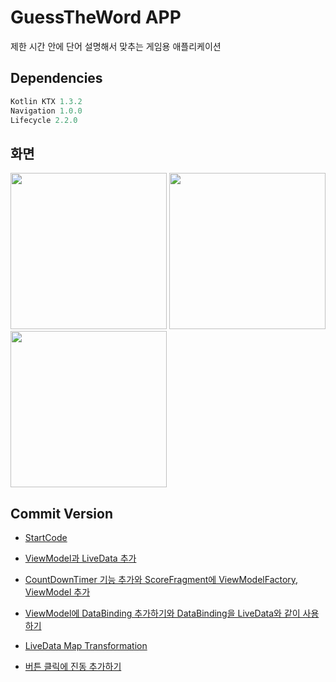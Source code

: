 # GuessTheWord APP

제한 시간 안에 단어 설명해서 맞추는 게임용 애플리케이션

## Dependencies
```gradle
Kotlin KTX 1.3.2
Navigation 1.0.0
Lifecycle 2.2.0
```

## 화면
<p>
<img src="https://user-images.githubusercontent.com/29828988/117141700-d0fa9380-ade9-11eb-93f5-e789affbe235.jpg" width="250">
<img src="https://user-images.githubusercontent.com/29828988/117141730-d6f07480-ade9-11eb-9369-4728dddd430e.jpg" width="250">
<img src="https://user-images.githubusercontent.com/29828988/117141735-d821a180-ade9-11eb-9de2-db871c155479.jpg" width="250">
</p>


## Commit Version

* [StartCode]( https://github.com/ChaMinZi/Android_Basic_Sample/tree/6338bab0f0e576cfd653c4f17d2dca1eb1599f7e/GuessTheWord )

* [ViewModel과 LiveData 추가](https://github.com/ChaMinZi/Android_Basic_Sample/tree/7ced4aa373d22fa0b63986fce368e97a0900af4f/GuessTheWord)

* [CountDownTimer 기능 추가와 ScoreFragment에 ViewModelFactory, ViewModel 추가](https://github.com/ChaMinZi/Android_Basic_Sample/tree/764f27a03f8f79b94dd4ba49f431df533a05f7e2/GuessTheWord)

* [ViewModel에 DataBinding 추가하기와 DataBinding을 LiveData와 같이 사용하기](https://github.com/ChaMinZi/Android_Basic_Sample/tree/4e5b6a10bf4de7e4bf9df6816c3a506c7053c025/GuessTheWord)

* [LiveData Map Transformation](https://github.com/ChaMinZi/Android_Basic_Sample/tree/f21eaff8052839cecc98f33d42784ef68723618b/GuessTheWord)

* [버튼 클릭에 진동 추가하기](https://github.com/ChaMinZi/Android_Basic_Sample/tree/0060ffd1d998e2b5e601872b4f68dac266a98ed0/GuessTheWord)
